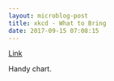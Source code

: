 ```yaml
---
layout: microblog-post
title: xkcd - What to Bring
date: 2017-09-15 07:08:15
---
```

[Link](https://xkcd.com/1890/)

Handy chart. 

